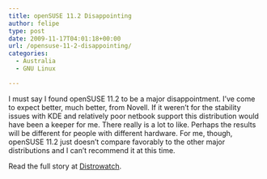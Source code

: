 ```yaml
---
title: openSUSE 11.2 Disappointing
author: felipe
type: post
date: 2009-11-17T04:01:18+00:00
url: /opensuse-11-2-disappointing/
categories:
  - Australia
  - GNU Linux

---
```

I must say I found openSUSE 11.2 to be a major disappointment. I&#8217;ve come to expect better, much better, from Novell. If it weren&#8217;t for the stability issues with KDE and relatively poor netbook support this distribution would have been a keeper for me. There really is a lot to like. Perhaps the results will be different for people with different hardware. For me, though, openSUSE 11.2 just doesn&#8217;t compare favorably to the other major distributions and I can&#8217;t recommend it at this time.

<!--more-->

Read the full story at [Distrowatch][1].

 [1]: http://distrowatch.com/weekly.php?issue=20091116#feature